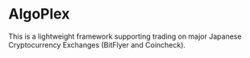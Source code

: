 # AlgoPlex

This is a lightweight framework supporting trading on major Japanese Cryptocurrency Exchanges (BitFlyer and Coincheck).
